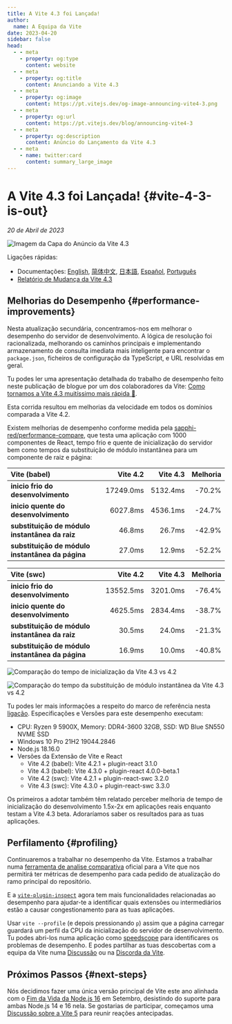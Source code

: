 ```yaml
---
title: A Vite 4.3 foi Lançada!
author:
  name: A Equipa da Vite
date: 2023-04-20
sidebar: false
head:
  - - meta
    - property: og:type
      content: website
  - - meta
    - property: og:title
      content: Anunciando a Vite 4.3
  - - meta
    - property: og:image
      content: https://pt.vitejs.dev/og-image-announcing-vite4-3.png
  - - meta
    - property: og:url
      content: https://pt.vitejs.dev/blog/announcing-vite4-3
  - - meta
    - property: og:description
      content: Anúncio do Lançamento da Vite 4.3
  - - meta
    - name: twitter:card
      content: summary_large_image
---
```


# A Vite 4.3 foi Lançada! {#vite-4-3-is-out}

_20 de Abril de 2023_

![Imagem da Capa do Anúncio da Vite 4.3](/og-image-announcing-vite4-3.png)

Ligações rápidas:

- Documentações: [English](/), [简体中文](https://cn.vitejs.dev/), [日本語](https://ja.vitejs.dev/), [Español](https://es.vitejs.dev/), [Português](https://pt.vitejs.dev/)
- [Relatório de Mudança da Vite 4.3](https://github.com/vitejs/vite/blob/main/packages/vite/CHANGELOG.md#430-2023-04-20)

## Melhorias do Desempenho {#performance-improvements}

Nesta atualização secundária, concentramos-nos em melhorar o desempenho do servidor de desenvolvimento. A lógica de resolução foi racionalizada, melhorando os caminhos principais e implementando armazenamento de consulta imediata mais inteligente para encontrar o `package.json`, ficheiros de configuração da TypeScript, e URL resolvidas em geral.

Tu podes ler uma apresentação detalhada do trabalho de desempenho feito neste publicação de blogue por um dos colaboradores da Vite: [Como tornamos a Vite 4.3 muitíssimo mais rápida 🚀](https://sun0day.github.io/blog/vite/why-vite4_3-is-faster.html).

Esta corrida resultou em melhorias da velocidade em todos os domínios comparada a Vite 4.2.

Existem melhorias de desempenho conforme medida pela [sapphi-red/performance-compare](https://github.com/sapphi-red/performance-compare), que testa uma aplicação com 1000 componentes de React, tempo frio e quente de inicialização do servidor bem como tempos da substituição de módulo instantânea para um componente de raiz e página:

| **Vite (babel)**   |  Vite 4.2 | Vite 4.3 | Melhoria |
| :----------------- | --------: | -------: | ----------: |
| **inicio frio do desenvolvimento** | 17249.0ms | 5132.4ms |      -70.2% |
| **inicio quente do desenvolvimento** |  6027.8ms | 4536.1ms |      -24.7% |
| **substituição de módulo instantânea da raiz**       |    46.8ms |   26.7ms |      -42.9% |
| **substituição de módulo instantânea da página**       |    27.0ms |   12.9ms |      -52.2% |

| **Vite (swc)**     |  Vite 4.2 | Vite 4.3 | Melhoria |
| :----------------- | --------: | -------: | ----------: |
| **inicio frio do desenvolvimento** | 13552.5ms | 3201.0ms |      -76.4% |
| **inicio quente do desenvolvimento** |  4625.5ms | 2834.4ms |      -38.7% |
| **substituição de módulo instantânea da raiz**       |    30.5ms |   24.0ms |      -21.3% |
| **substituição de módulo instantânea da página**       |    16.9ms |   10.0ms |      -40.8% |

![Comparação do tempo de inicialização da Vite 4.3 vs 4.2](/vite4-3-startup-time.png)

![Comparação do tempo da substituição de módulo instantânea da Vite 4.3 vs 4.2](/vite4-3-hmr-time.png)

Tu podes ler mais informações a respeito do marco de referência nesta [ligação](https://gist.github.com/sapphi-red/25be97327ee64a3c1dce793444afdf6e). Especificações e Versões para este desempenho executam:

- CPU: Ryzen 9 5900X, Memory: DDR4-3600 32GB, SSD: WD Blue SN550 NVME SSD
- Windows 10 Pro 21H2 19044.2846
- Node.js 18.16.0
- Versões da Extensão de Vite e React
  - Vite 4.2 (babel): Vite 4.2.1 + plugin-react 3.1.0
  - Vite 4.3 (babel): Vite 4.3.0 + plugin-react 4.0.0-beta.1
  - Vite 4.2 (swc): Vite 4.2.1 + plugin-react-swc 3.2.0
  - Vite 4.3 (swc): Vite 4.3.0 + plugin-react-swc 3.3.0

Os primeiros a adotar também têm relatado perceber melhoria de tempo de inicialização do desenvolvimento 1.5x-2x em aplicações reais enquanto testam a Vite 4.3 beta. Adoraríamos saber os resultados para as tuas aplicações.

## Perfilamento {#profiling}

Continuaremos a trabalhar no desempenho da Vite. Estamos a trabalhar numa [ferramenta de analise comparativa](https://github.com/vitejs/vite-benchmark) oficial para a Vite que nos permitirá ter métricas de desempenho para cada pedido de atualização do ramo principal do repositório.

E a [`vite-plugin-inspect`](https://github.com/antfu/vite-plugin-inspect) agora tem mais funcionalidades relacionadas ao desempenho para ajudar-te a identificar quais extensões ou intermediários estão a causar congestionamento para as tuas aplicações.

Usar `vite --profile` (e depois pressionando `p`) assim que a página carregar guardará um perfil da CPU da inicialização do servidor de desenvolvimento. Tu podes abri-los numa aplicação como [speedscope](https://www.speedscope.app/) para identificares os problemas de desempenho. E podes partilhar as tuas descobertas com a equipa da Vite numa [Discussão](https://github.com/vitejs/vite/discussions) ou na [Discorda da Vite](https://chat.vitejs.dev).

## Próximos Passos {#next-steps}

Nós decidimos fazer uma única versão principal de Vite este ano alinhada com o [Fim da Vida da Node.js 16](https://endoflife.date/nodejs) em Setembro, desistindo do suporte para ambas Node.js 14 e 16 nela. Se gostarias de participar, começamos uma [Discussão sobre a Vite 5](https://github.com/vitejs/vite/discussions/12466) para reunir reações antecipadas.

